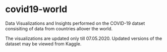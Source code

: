 # covid19-world
Data Visualizations and Insights performed on the COVID-19 datset consisiting of data from countries allover the world.

The visualizations are updated only till 07.05.2020. 
Updated versions of the dataset may be viewed from Kaggle.
